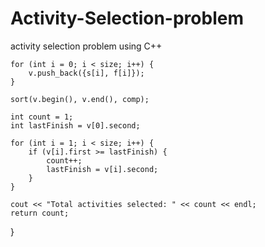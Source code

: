 # Activity-Selection-problem
activity selection problem using C++ 


    for (int i = 0; i < size; i++) {
        v.push_back({s[i], f[i]});
    }

    sort(v.begin(), v.end(), comp);

    int count = 1; 
    int lastFinish = v[0].second;

    for (int i = 1; i < size; i++) {
        if (v[i].first >= lastFinish) {
            count++;
            lastFinish = v[i].second;
        }
    }

    cout << "Total activities selected: " << count << endl;
    return count;
}
